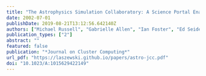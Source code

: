 ```yaml
---
title: "The Astrophysics Simulation Collaboratory: A Science Portal Enabling Community Software Development"
date: 2002-07-01
publishDate: 2019-08-21T13:12:56.642140Z
authors: ["Michael Russell", "Gabrielle Allen", "Ian Foster", "Ed Seidel", "Jason Novotny", "John Shalf", "Gregor von Laszewski", "Greg Daues"]
publication_types: ["2"]
abstract: ""
featured: false
publication: "*Journal on Cluster Computing*"
url_pdf: "https://laszewski.github.io/papers/astro-jcc.pdf"
doi: "10.1023/A:1015629422149"
---
```


